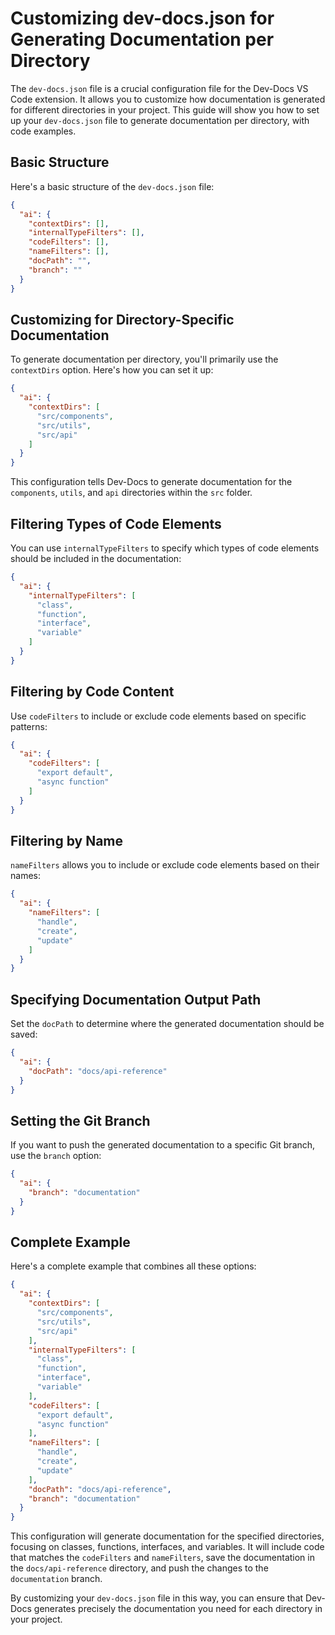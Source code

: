 

  # Customizing dev-docs.json for Generating Documentation per Directory

The `dev-docs.json` file is a crucial configuration file for the Dev-Docs VS Code extension. It allows you to customize how documentation is generated for different directories in your project. This guide will show you how to set up your `dev-docs.json` file to generate documentation per directory, with code examples.

## Basic Structure

Here's a basic structure of the `dev-docs.json` file:

```json
{
  "ai": {
    "contextDirs": [],
    "internalTypeFilters": [],
    "codeFilters": [],
    "nameFilters": [],
    "docPath": "",
    "branch": ""
  }
}
```

## Customizing for Directory-Specific Documentation

To generate documentation per directory, you'll primarily use the `contextDirs` option. Here's how you can set it up:

```json
{
  "ai": {
    "contextDirs": [
      "src/components",
      "src/utils",
      "src/api"
    ]
  }
}
```

This configuration tells Dev-Docs to generate documentation for the `components`, `utils`, and `api` directories within the `src` folder.

## Filtering Types of Code Elements

You can use `internalTypeFilters` to specify which types of code elements should be included in the documentation:

```json
{
  "ai": {
    "internalTypeFilters": [
      "class",
      "function",
      "interface",
      "variable"
    ]
  }
}
```

## Filtering by Code Content

Use `codeFilters` to include or exclude code elements based on specific patterns:

```json
{
  "ai": {
    "codeFilters": [
      "export default",
      "async function"
    ]
  }
}
```

## Filtering by Name

`nameFilters` allows you to include or exclude code elements based on their names:

```json
{
  "ai": {
    "nameFilters": [
      "handle",
      "create",
      "update"
    ]
  }
}
```

## Specifying Documentation Output Path

Set the `docPath` to determine where the generated documentation should be saved:

```json
{
  "ai": {
    "docPath": "docs/api-reference"
  }
}
```

## Setting the Git Branch

If you want to push the generated documentation to a specific Git branch, use the `branch` option:

```json
{
  "ai": {
    "branch": "documentation"
  }
}
```

## Complete Example

Here's a complete example that combines all these options:

```json
{
  "ai": {
    "contextDirs": [
      "src/components",
      "src/utils",
      "src/api"
    ],
    "internalTypeFilters": [
      "class",
      "function",
      "interface",
      "variable"
    ],
    "codeFilters": [
      "export default",
      "async function"
    ],
    "nameFilters": [
      "handle",
      "create",
      "update"
    ],
    "docPath": "docs/api-reference",
    "branch": "documentation"
  }
}
```

This configuration will generate documentation for the specified directories, focusing on classes, functions, interfaces, and variables. It will include code that matches the `codeFilters` and `nameFilters`, save the documentation in the `docs/api-reference` directory, and push the changes to the `documentation` branch.

By customizing your `dev-docs.json` file in this way, you can ensure that Dev-Docs generates precisely the documentation you need for each directory in your project.

  